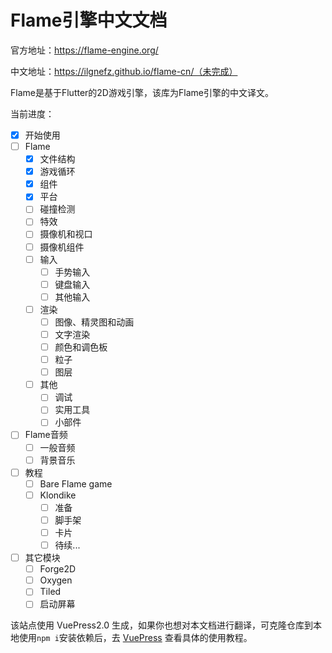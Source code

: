 # Flame引擎中文文档

官方地址：https://flame-engine.org/

中文地址：https://ilgnefz.github.io/flame-cn/（未完成）

Flame是基于Flutter的2D游戏引擎，该库为Flame引擎的中文译文。

当前进度：

- [x] 开始使用
- [ ] Flame
  - [x] 文件结构
  - [x] 游戏循环
  - [x] 组件
  - [x] 平台
  - [ ] 碰撞检测
  - [ ] 特效
  - [ ] 摄像机和视口
  - [ ] 摄像机组件
  - [ ] 输入
    - [ ] 手势输入
    - [ ] 键盘输入
    - [ ] 其他输入
  - [ ] 渲染
    - [ ] 图像、精灵图和动画
    - [ ] 文字渲染
    - [ ] 颜色和调色板
    - [ ] 粒子
    - [ ] 图层
  - [ ] 其他
    - [ ] 调试
    - [ ] 实用工具
    - [ ] 小部件
- [ ] Flame音频
  - [ ] 一般音频
  - [ ] 背景音乐
- [ ] 教程
  - [ ] Bare Flame game
  - [ ] Klondike
    - [ ] 准备
    - [ ] 脚手架
    - [ ] 卡片
    - [ ] 待续...
- [ ] 其它模块
  - [ ] Forge2D
  - [ ] Oxygen
  - [ ] Tiled
  - [ ] 启动屏幕

该站点使用 VuePress2.0 生成，如果你也想对本文档进行翻译，可克隆仓库到本地使用`npm i`安装依赖后，去 [VuePress](https://v2.vuepress.vuejs.org/zh/) 查看具体的使用教程。

